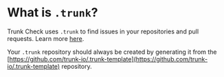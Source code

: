 # What is `.trunk`?

Trunk Check uses `.trunk` to find issues in your repositories and pull requests. Learn more
[here][check-github-integration].

Your `.trunk` repository should always be created by generating it from the
[https://github.com/trunk-io/.trunk-template](https://github.com/trunk-io/.trunk-template) repository.

[check-github-integration]: https://docs.trunk.io/check-github-integration
